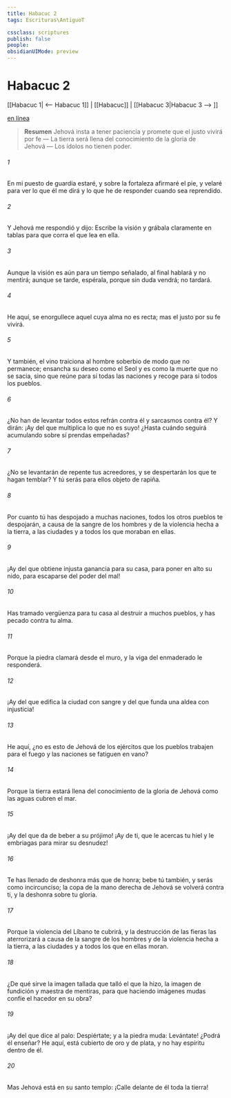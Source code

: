 ```yaml
---
title: Habacuc 2
tags: Escrituras\AntiguoT

cssclass: scriptures
publish: false
people:
obsidianUIMode: preview
---
```


# Habacuc 2
[[Habacuc 1| <-- Habacuc 1]] | [[Habacuc]] | [[Habacuc 3|Habacuc 3 --> ]]

[en línea](https://churchofjesuschrist.org/study/scriptures/ot/hab/2?lang=spa)

> __Resumen__
Jehová insta a tener paciencia y promete que el justo vivirá por fe — La tierra será llena del conocimiento de la gloria de Jehová — Los ídolos no tienen poder.

###### 1 
En mi puesto de guardia estaré, y sobre la fortaleza afirmaré el pie, y velaré para ver lo que él me dirá y lo que he de responder cuando sea reprendido.

###### 2 
Y Jehová me respondió y dijo: Escribe la visión y grábala claramente en tablas para que corra el que lea en ella.

###### 3 
Aunque la visión es aún para un tiempo señalado, al final hablará y no mentirá; aunque se tarde, espérala, porque sin duda vendrá; no tardará.

###### 4 
He aquí, se enorgullece aquel cuya alma no es recta; mas el justo por su fe vivirá.

###### 5 
Y también, el vino traiciona al hombre soberbio de modo que no permanece; ensancha su deseo como el Seol y es como la muerte que no se sacia, sino que reúne para sí todas las naciones y recoge para sí todos los pueblos.

###### 6 
¿No han de levantar todos estos refrán contra él y sarcasmos contra él? Y dirán: ¡Ay del que multiplica lo que no es suyo! ¿Hasta cuándo seguirá acumulando sobre sí prendas empeñadas?

###### 7 
¿No se levantarán de repente tus acreedores, y se despertarán los que te hagan temblar? Y tú serás para ellos objeto de rapiña.

###### 8 
Por cuanto tú has despojado a muchas naciones, todos los otros pueblos te despojarán, a causa de la sangre de los hombres y de la violencia hecha a la tierra, a las ciudades y a todos los que moraban en ellas.

###### 9 
¡Ay del que obtiene injusta ganancia para su casa, para poner en alto su nido, para escaparse del poder del mal!

###### 10 
Has tramado vergüenza para tu casa al destruir a muchos pueblos, y has pecado contra tu alma.

###### 11 
Porque la piedra clamará desde el muro, y la viga del enmaderado le responderá.

###### 12 
¡Ay del que edifica la ciudad con sangre y del que funda una aldea con injusticia!

###### 13 
He aquí, ¿no es esto de Jehová de los ejércitos que los pueblos trabajen para el fuego y las naciones se fatiguen en vano?

###### 14 
Porque la tierra estará llena del conocimiento de la gloria de Jehová como las aguas cubren el mar.

###### 15 
¡Ay del que da de beber a su prójimo! ¡Ay de ti, que le acercas tu hiel y le embriagas para mirar su desnudez!

###### 16 
Te has llenado de deshonra más que de honra; bebe tú también, y serás como incircunciso; la copa de la mano derecha de Jehová se volverá contra ti, y la deshonra  sobre tu gloria.

###### 17 
Porque la violencia del Líbano te cubrirá, y la destrucción de las fieras las aterrorizará a causa de la sangre de los hombres y de la violencia hecha a la tierra, a las ciudades y a todos los que en ellas moran.

###### 18 
¿De qué sirve la imagen tallada que talló el que la hizo, la imagen de fundición y maestra de mentiras, para que haciendo imágenes mudas confíe el hacedor en su obra?

###### 19 
¡Ay del que dice al palo: Despiértate; y a la piedra muda: Levántate! ¿Podrá él enseñar? He aquí, está cubierto de oro y de plata, y no hay espíritu dentro de él.

###### 20 
Mas Jehová está en su santo templo: ¡Calle delante de él toda la tierra!

